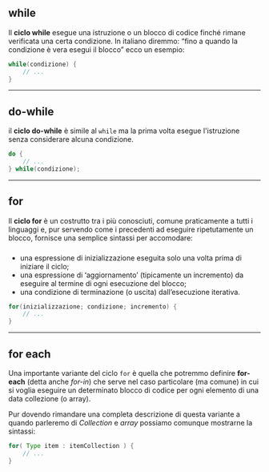 ## while

Il **ciclo while** esegue una istruzione o un blocco di codice finché rimane verificata una certa condizione. In italiano diremmo: “fino a quando la condizione è vera esegui il blocco” ecco un esempio:

```java
while(condizione) {
	// ...
}
```

---
## do-while

il **ciclo do-while** è simile al `while` ma la prima volta esegue l'istruzione senza considerare alcuna condizione.

```java
do {
	// ...
} while(condizione);
```
---
## for

Il **ciclo for** è un costrutto tra i più conosciuti, comune praticamente a tutti i linguaggi e, pur servendo come i precedenti ad eseguire ripetutamente un blocco, fornisce una semplice sintassi per accomodare:
###
-   una espressione di inizializzazione eseguita solo una volta prima di iniziare il ciclo;
-   una espressione di ‘aggiornamento’ (tipicamente un incremento) da eseguire al termine di ogni esecuzione del blocco;
-   una condizione di terminazione (o uscita) dall’esecuzione iterativa.


```java
for(inizializzazione; condizione; incremento) {
	// ...
}
```
---
## for each

Una importante variante del ciclo `for` è quella che potremmo definire **for-each** (detta anche _for-in_) che serve nel caso particolare (ma comune) in cui si voglia eseguire un determinato blocco di codice per ogni elemento di una data collezione (o array).

Pur dovendo rimandare una completa descrizione di questa variante a quando parleremo di _Collection_ e _array_ possiamo comunque mostrarne la sintassi:

```java
for( Type item : itemCollection ) {
	// ...
}
```